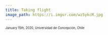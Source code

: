```yaml
---
title: Taking flight
image_path: https://i.imgur.com/wz5ykcM.jpg
---
```

<sup><sub>January 15th, 2020, Universidad de Concepción, Chile</sub></sup>